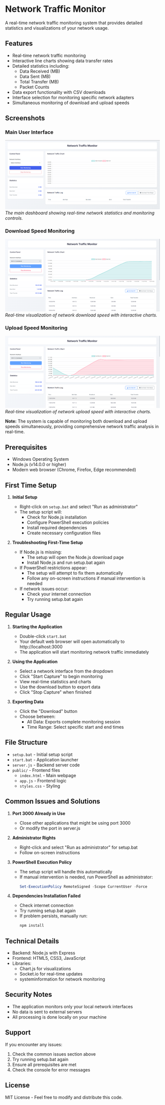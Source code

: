 # Network Traffic Monitor

A real-time network traffic monitoring system that provides detailed statistics and visualizations of your network usage.

## Features

- Real-time network traffic monitoring
- Interactive line charts showing data transfer rates
- Detailed statistics including:
  - Data Received (MB)
  - Data Sent (MB)
  - Total Transfer (MB)
  - Packet Counts
- Data export functionality with CSV downloads
- Interface selection for monitoring specific network adapters
- Simultaneous monitoring of download and upload speeds

## Screenshots

### Main User Interface
![Main User Interface](images/user%20interface.png)
*The main dashboard showing real-time network statistics and monitoring controls.*

### Download Speed Monitoring
![Download Speed Monitoring](images/downloading%20speed%20monitor.png)
*Real-time visualization of network download speed with interactive charts.*

### Upload Speed Monitoring
![Upload Speed Monitoring](images/uploading%20speed%20monitor.png)
*Real-time visualization of network upload speed with interactive charts.*

**Note:** The system is capable of monitoring both download and upload speeds simultaneously, providing comprehensive network traffic analysis in real-time.

## Prerequisites

- Windows Operating System
- Node.js (v14.0.0 or higher)
- Modern web browser (Chrome, Firefox, Edge recommended)

## First Time Setup

1. **Initial Setup**
   - Right-click on `setup.bat` and select "Run as administrator"
   - The setup script will:
     - Check for Node.js installation
     - Configure PowerShell execution policies
     - Install required dependencies
     - Create necessary configuration files

2. **Troubleshooting First-Time Setup**
   - If Node.js is missing:
     - The setup will open the Node.js download page
     - Install Node.js and run setup.bat again
   - If PowerShell restrictions appear:
     - The setup will attempt to fix them automatically
     - Follow any on-screen instructions if manual intervention is needed
   - If network issues occur:
     - Check your internet connection
     - Try running setup.bat again

## Regular Usage

1. **Starting the Application**
   - Double-click `start.bat`
   - Your default web browser will open automatically to http://localhost:3000
   - The application will start monitoring network traffic immediately

2. **Using the Application**
   - Select a network interface from the dropdown
   - Click "Start Capture" to begin monitoring
   - View real-time statistics and charts
   - Use the download button to export data
   - Click "Stop Capture" when finished

3. **Exporting Data**
   - Click the "Download" button
   - Choose between:
     - All Data: Exports complete monitoring session
     - Time Range: Select specific start and end times

## File Structure

- `setup.bat` - Initial setup script
- `start.bat` - Application launcher
- `server.js` - Backend server code
- `public/` - Frontend files
  - `index.html` - Main webpage
  - `app.js` - Frontend logic
  - `styles.css` - Styling

## Common Issues and Solutions

1. **Port 3000 Already in Use**
   - Close other applications that might be using port 3000
   - Or modify the port in server.js

2. **Administrator Rights**
   - Right-click and select "Run as administrator" for setup.bat
   - Follow on-screen instructions

3. **PowerShell Execution Policy**
   - The setup script will handle this automatically
   - If manual intervention is needed, run PowerShell as administrator:
     ```powershell
     Set-ExecutionPolicy RemoteSigned -Scope CurrentUser -Force
     ```

4. **Dependencies Installation Failed**
   - Check internet connection
   - Try running setup.bat again
   - If problem persists, manually run:
     ```bash
     npm install
     ```

## Technical Details

- Backend: Node.js with Express
- Frontend: HTML5, CSS3, JavaScript
- Libraries:
  - Chart.js for visualizations
  - Socket.io for real-time updates
  - systeminformation for network monitoring

## Security Notes

- The application monitors only your local network interfaces
- No data is sent to external servers
- All processing is done locally on your machine

## Support

If you encounter any issues:
1. Check the common issues section above
2. Try running setup.bat again
3. Ensure all prerequisites are met
4. Check the console for error messages

## License

MIT License - Feel free to modify and distribute this code.

